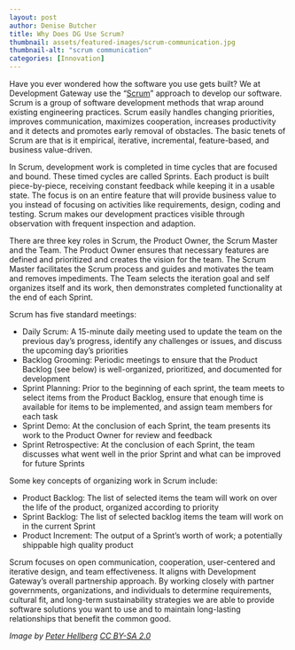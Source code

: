 ```yaml
---
layout: post
author: Denise Butcher
title: Why Does DG Use Scrum?
thumbnail: assets/featured-images/scrum-communication.jpg
thumbnail-alt: "scrum communication"
categories: [Innovation]
---
```


Have you ever wondered how the software you use gets built? We at Development Gateway use the “[Scrum](http://www.scrumguides.org/)” approach to develop our software. Scrum is a group of software development methods that wrap around existing engineering practices. Scrum easily handles changing priorities, improves communication, maximizes cooperation, increases productivity and it detects and promotes early removal of obstacles. The basic tenets of Scrum are that is it empirical, iterative, incremental, feature-based, and business value-driven.

In Scrum, development work is completed in time cycles that are focused and bound. These timed cycles are called Sprints. Each product is built piece-by-piece, receiving constant feedback while keeping it in a usable state. The focus is on an entire feature that will provide business value to you instead of focusing on activities like requirements, design, coding and testing. Scrum makes our development practices visible through observation with frequent inspection and adaption.

There are three key roles in Scrum, the Product Owner, the Scrum Master and the Team. The Product Owner ensures that necessary features are defined and prioritized and creates the vision for the team. The Scrum Master facilitates the Scrum process and guides and motivates the team and removes impediments.  The Team selects the iteration goal and self organizes itself and its work, then demonstrates completed functionality at the end of each Sprint. 

Scrum has five standard meetings: 

- Daily Scrum: A 15-minute daily meeting used to update the team on the previous day’s progress, identify any challenges or issues, and discuss the upcoming day’s priorities
- Backlog Grooming: Periodic meetings to ensure that the Product Backlog (see below) is well-organized, prioritized, and documented for development
- Sprint Planning: Prior to the beginning of each sprint, the team meets to select items from the Product Backlog, ensure that enough time is available for items to be implemented, and assign team members for each task
- Sprint Demo: At the conclusion of each Sprint, the team presents its work to the Product Owner for review and feedback
- Sprint Retrospective: At the conclusion of each Sprint, the team discusses what went well in the prior Sprint and what can be improved for future Sprints

Some key concepts of organizing work in Scrum include: 

- Product Backlog: The list of selected items the team will work on over the life of the product, organized according to priority
- Sprint Backlog: The list of selected backlog items the team will work on in the current Sprint
- Product Increment: The output of a Sprint’s worth of work; a potentially shippable high quality product

Scrum focuses on open communication, cooperation, user-centered and iterative design, and team effectiveness. It aligns with Development Gateway’s overall partnership approach. By working closely with partner governments, organizations, and individuals to determine requirements, cultural fit, and long-term sustainability strategies we are able to provide software solutions you want to use and to maintain long-lasting relationships that benefit the common good. 


*Image by [Peter Hellberg](https://flic.kr/p/8ba9jS) [CC BY-SA 2.0](https://creativecommons.org/licenses/by-sa/2.0/)*

